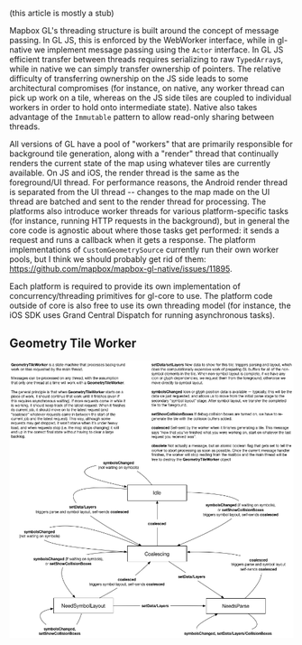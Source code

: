 (this article is mostly a stub)

Mapbox GL's threading structure is built around the concept of message passing. In GL JS, this is enforced by the WebWorker interface, while in gl-native we implement message passing using the `Actor` interface. In GL JS efficient transfer between threads requires serializing to raw `TypedArray`s, while in native we can simply transfer ownership of pointers. The relative difficulty of transferring ownership on the JS side leads to some architectural compromises (for instance, on native, any worker thread can pick up work on a tile, whereas on the JS side tiles are coupled to individual workers in order to hold onto intermediate state). Native also takes advantage of the `Immutable` pattern to allow read-only sharing between threads.

All versions of GL have a pool of "workers" that are primarily responsible for background tile generation, along with a "render" thread that continually renders the current state of the map using whatever tiles are currently available. On JS and iOS, the render thread is the same as the foreground/UI thread. For performance reasons, the Android render thread is separated from the UI thread -- changes to the map made on the UI thread are batched and sent to the render thread for processing. The platforms also introduce worker threads for various platform-specific tasks (for instance, running HTTP requests in the background), but in general the core code is agnostic about where those tasks get performed: it sends a request and runs a callback when it gets a response. The platform implementations of `CustomGeometrySource` currently run their own worker pools, but I think we should probably get rid of them: https://github.com/mapbox/mapbox-gl-native/issues/11895.

Each platform is required to provide its own implementation of concurrency/threading primitives for gl-core to use. The platform code outside of core is also free to use its own threading model (for instance, the iOS SDK uses Grand Central Dispatch for running asynchronous tasks).

## Geometry Tile Worker

![geometrytileworker5](./geometrytileworker5.png)